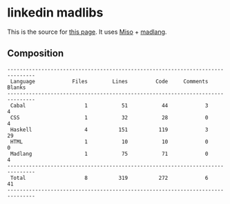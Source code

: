 # linkedin madlibs

This is the source for [this page](http://vmchale.com/linkedin/index.html).
It uses [Miso](https://haskell-miso.org/) + [madlang](https://github.com/vmchale/madlang).

## Composition

```
-------------------------------------------------------------------------------
 Language            Files        Lines         Code     Comments       Blanks
-------------------------------------------------------------------------------
 Cabal                   1           51           44            3            4
 CSS                     1           32           28            0            4
 Haskell                 4          151          119            3           29
 HTML                    1           10           10            0            0
 Madlang                 1           75           71            0            4
-------------------------------------------------------------------------------
 Total                   8          319          272            6           41
-------------------------------------------------------------------------------
```
